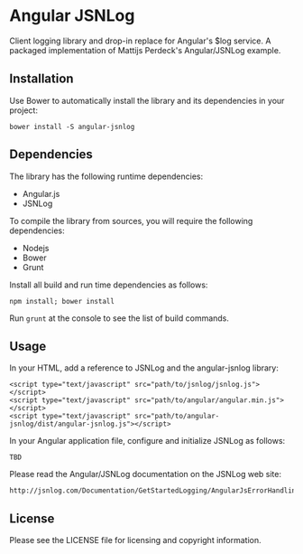 Angular JSNLog
==============

Client logging library and drop-in replace for Angular's $log service. A packaged
implementation of Mattijs Perdeck's Angular/JSNLog example.


Installation
------------

Use Bower to automatically install the library and its dependencies in your project:

    bower install -S angular-jsnlog


Dependencies
------------

The library has the following runtime dependencies:

 * Angular.js
 * JSNLog

To compile the library from sources, you will require the following dependencies:

 * Nodejs
 * Bower
 * Grunt

Install all build and run time dependencies as follows:

    npm install; bower install

Run `grunt` at the console to see the list of build commands.


Usage
-----

In your HTML, add a reference to JSNLog and the angular-jsnlog library:

    <script type="text/javascript" src="path/to/jsnlog/jsnlog.js"></script>
    <script type="text/javascript" src="path/to/angular/angular.min.js"></script>
    <script type="text/javascript" src="path/to/angular-jsnlog/dist/angular-jsnlog.js"></script>

In your Angular application file, configure and initialize JSNLog as follows:

    TBD

Please read the Angular/JSNLog documentation on the JSNLog web site:

    http://jsnlog.com/Documentation/GetStartedLogging/AngularJsErrorHandling


License
-------

Please see the LICENSE file for licensing and copyright information.

